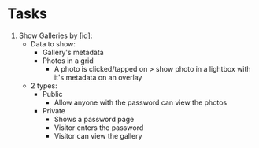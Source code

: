 # Tasks

1. Show Galleries by [id]:
   - Data to show:
     - Gallery's metadata
     - Photos in a grid
       - A photo is clicked/tapped on > show photo in a lightbox with it's metadata on an overlay
   - 2 types:
     - Public
       - Allow anyone with the password can view the photos
     - Private
       - Shows a password page
       - Visitor enters the password
       - Visitor can view the gallery

